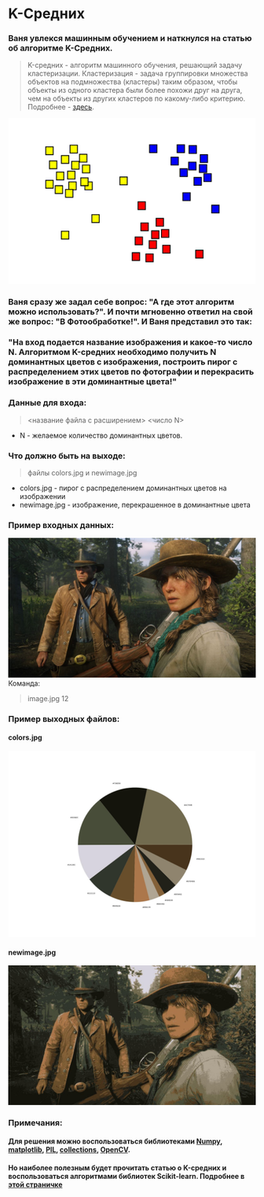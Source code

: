 # K-Средних
### Ваня увлекся машинным обучением и наткнулся на статью об алгоритме K-Средних. 
> K-средних - алгоритм машинного обучения, решающий задачу кластеризации. Кластеризация - задача группировки множества объектов на подмножества (кластеры) таким образом, чтобы объекты из одного кластера были более похожи друг на друга, чем на объекты из других кластеров по какому-либо критерию.
Подробнее - [здесь](https://algowiki-project.org/ru/%D0%90%D0%BB%D0%B3%D0%BE%D1%80%D0%B8%D1%82%D0%BC_k_%D1%81%D1%80%D0%B5%D0%B4%D0%BD%D0%B8%D1%85_(k-means)).

![Иллюстрация к проекту](https://github.com/ValievINC/KMeans/blob/main/images/clusters.png)

### Ваня сразу же задал себе вопрос: "А где этот алгоритм можно использовать?". И почти мгновенно ответил на свой же вопрос: "В Фотообработке!". И Ваня представил это так:
### "На вход подается название изображения и какое-то число N. Алгоритмом K-средних необходимо получить N доминантных цветов с изображения, построить пирог с распределением этих цветов по фотографии и перекрасить изображение в эти доминантные цвета!"
### Данные для входа:
> <название файла с расширением> <число N>
* N - желаемое количество доминантных цветов.

### Что должно быть на выходе:
> файлы colors.jpg и newimage.jpg
* colors.jpg - пирог с распределением доминантных цветов на изображении
* newimage.jpg - изображение, перекрашенное в доминантные цвета

### Пример входных данных:
![image](https://github.com/ValievINC/KMeans/blob/main/images/image.jpg)
Команда:
> image.jpg 12

### Пример выходных файлов:
#### colors.jpg
![colors](https://github.com/ValievINC/KMeans/blob/main/images/colors_example.jpg)

#### newimage.jpg
![newimage](https://github.com/ValievINC/KMeans/blob/main/images/newimage_example.jpg)


### Примечания:
#### Для решения можно воспользоваться библиотеками [Numpy](https://numpy.org/doc/stable/), [matplotlib](https://matplotlib.org/stable/index.html), [PIL](https://pillow.readthedocs.io/en/stable/), [collections](https://docs.python.org/3/library/collections.html), [OpenCV](https://docs.opencv.org/4.x/d6/d00/tutorial_py_root.html).
#### Но наиболее полезным будет прочитать статью о K-средних и воспользоваться алгоритмами библиотек Scikit-learn. Подробнее в [этой страничке](https://scikit-learn.org/stable/index.html)
